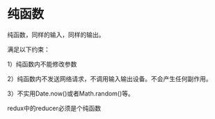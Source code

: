 # 纯函数

纯函数，同样的输入，同样的输出。

满足以下约束：

1）纯函数内不能修改参数

2）纯函数内不发送网络请求，不调用输入输出设备。不会产生任何副作用。

3）不实用Date.now()或者Math.random()等。

redux中的reducer必须是个纯函数